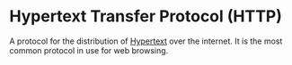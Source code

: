 # Hypertext Transfer Protocol (HTTP)

A protocol for the distribution of [Hypertext](https://en.wikipedia.org/wiki/Hypertext) over the internet.
It is the most common protocol in use for web browsing.
